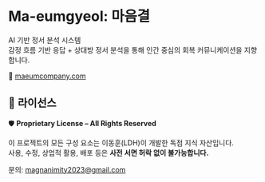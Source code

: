 # Ma-eumgyeol: 마음결

AI 기반 정서 분석 시스템  
감정 흐름 기반 응답 + 상대방 정서 분석을 통해 인간 중심의 회복 커뮤니케이션을 지향합니다.

🔗 [maeumcompany.com](https://maeumcompany.com/)

## 📄 라이선스

🛡️ **Proprietary License – All Rights Reserved**

이 프로젝트의 모든 구성 요소는 이동훈(LDH)이 개발한 독점 지식 자산입니다.  
사용, 수정, 상업적 활용, 배포 등은 **사전 서면 허락 없이 불가능합니다.**

문의: magnanimity2023@gmail.com
